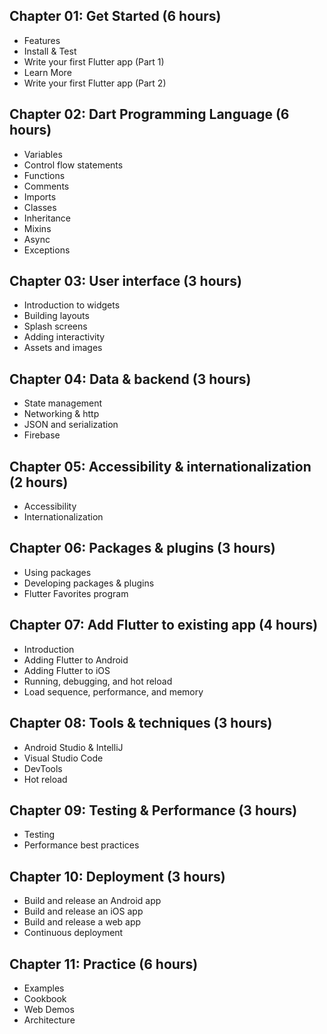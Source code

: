 ## Chapter 01: Get Started (6 hours)
- Features
- Install & Test
- Write your first Flutter app (Part 1)
- Learn More
- Write your first Flutter app (Part 2)

## Chapter 02: Dart Programming Language (6 hours)
- Variables
- Control flow statements
- Functions
- Comments
- Imports
- Classes
- Inheritance
- Mixins
- Async
- Exceptions

## Chapter 03: User interface (3 hours)
- Introduction to widgets
- Building layouts
- Splash screens
- Adding interactivity
- Assets and images

## Chapter 04: Data & backend (3 hours)
- State management
- Networking & http
- JSON and serialization
- Firebase

## Chapter 05: Accessibility & internationalization (2 hours)
- Accessibility
- Internationalization

## Chapter 06: Packages & plugins (3 hours)
- Using packages
- Developing packages & plugins
- Flutter Favorites program

## Chapter 07: Add Flutter to existing app (4 hours)
- Introduction
- Adding Flutter to Android
- Adding Flutter to iOS
- Running, debugging, and hot reload
- Load sequence, performance, and memory

## Chapter 08: Tools & techniques (3 hours)
- Android Studio & IntelliJ
- Visual Studio Code
- DevTools
- Hot reload

## Chapter 09: Testing & Performance (3 hours)
- Testing
- Performance best practices

## Chapter 10: Deployment (3 hours)
- Build and release an Android app
- Build and release an iOS app
- Build and release a web app
- Continuous deployment

## Chapter 11: Practice (6 hours)
- Examples
- Cookbook
- Web Demos
- Architecture
